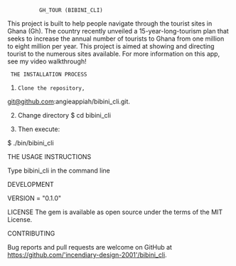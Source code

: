               GH_TOUR (BIBINI_CLI)

  This project is built to help people navigate through the tourist sites in Ghana (Gh).
The country recently unveiled a 15-year-long-tourism plan that seeks to increase the annual number of tourists to Ghana from one million to eight million per year. This project is aimed at showing and directing tourist to the numerous sites available.
For more information on this app, see my video walkthrough!

     THE INSTALLATION PROCESS

1.     Clone the repository,
 git@github.com:angieappiah/bibini_cli.git.

2. Change directory
$ cd bibini_cli

3. Then execute:

$ ./bin/bibini_cli


 THE USAGE  INSTRUCTIONS

Type bibini_cli in the command line

 DEVELOPMENT

VERSION = "0.1.0"

LICENSE
The gem is available as open source under the terms of the MIT License.


CONTRIBUTING

Bug reports and pull requests are welcome on GitHub at https://github.com/'incendiary-design-2001'/bibini_cli.

